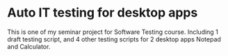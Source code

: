 # Auto IT testing for desktop apps

This is one of my seminar project for Software Testing course. Including 1 draft testing script, and 4 other testing scripts for 2 desktop apps Notepad and Calculator.
